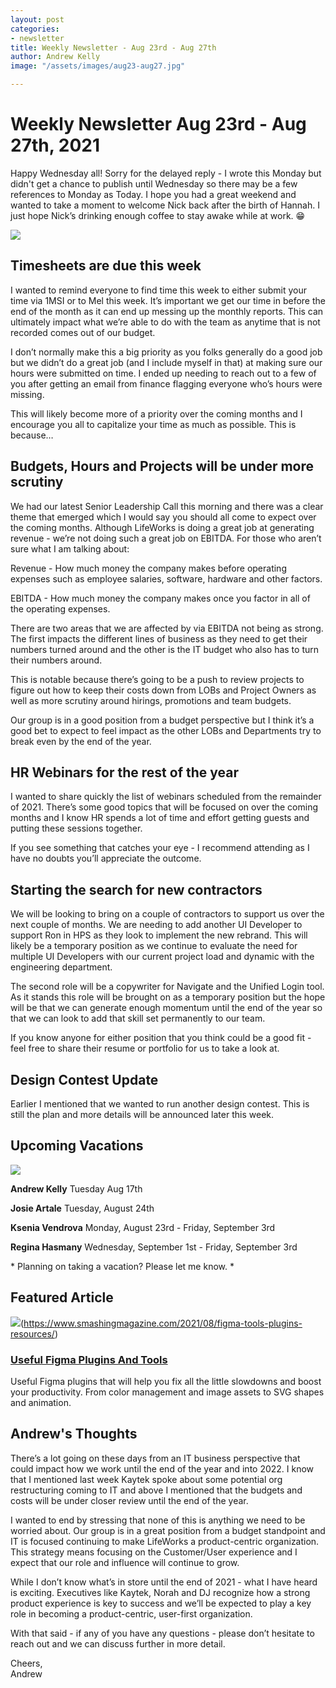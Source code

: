 ```yaml
---
layout: post
categories:
- newsletter
title: Weekly Newsletter - Aug 23rd - Aug 27th
author: Andrew Kelly
image: "/assets/images/aug23-aug27.jpg"

---
```

# **Weekly Newsletter Aug 23rd - Aug 27th, 2021**

Happy Wednesday all! Sorry for the delayed reply - I wrote this Monday but didn't get a chance to publish until Wednesday so there may be a few references to Monday as Today. I hope you had a great weekend and wanted to take a moment to welcome Nick back after the birth of Hannah. I just hope Nick’s drinking enough coffee to stay awake while at work. 😁

![](/assets/images/timesheets-reminder.jpg)

##  Timesheets are due this week 

I wanted to remind everyone to find time this week to either submit your time via 1MSI or to Mel this week. It’s important we get our time in before the end of the month as it can end up messing up the monthly reports. This can ultimately impact what we’re able to do with the team as anytime that is not recorded comes out of our budget.

I don’t normally make this a big priority as you folks generally do a good job but we didn’t do a great job (and I include myself in that) at making sure our hours were submitted on time. I ended up needing to reach out to a few of you after getting an email from finance flagging everyone who’s hours were missing.

This will likely become more of a priority over the coming months and I encourage you all to capitalize your time as much as possible. This is because…


## Budgets, Hours and Projects will be under more scrutiny 

We had our latest Senior Leadership Call this morning and there was a clear theme that emerged which I would say you should all come to expect over the coming months. Although LifeWorks is doing a great job at generating revenue - we’re not doing such a great job on EBITDA. For those who aren’t sure what I am talking about:

Revenue - How much money the company makes before operating expenses such as employee salaries, software, hardware and other factors.

EBITDA - How much money the company makes once you factor in all of the operating expenses.

There are two areas that we are affected by via EBITDA not being as strong. The first impacts the different lines of business as they need to get their numbers turned around and the other is the IT budget who also has to turn their numbers around. 

This is notable because there’s going to be a push to review projects to figure out how to keep their costs down from LOBs and Project Owners as well as more scrutiny around hirings, promotions and team budgets. 

Our group is in a good position from a budget perspective but I think it’s a good bet to expect to feel impact as the other LOBs and Departments try to break even by the end of the year.


## HR Webinars for the rest of the year

I wanted to share quickly the list of webinars scheduled from the remainder of 2021. There’s some good topics that will be focused on over the coming months and I know HR spends a lot of time and effort getting guests and putting these sessions together.

If you see something that catches your eye - I recommend attending as I have no doubts you’ll appreciate the outcome.

## Starting the search for new contractors

We will be looking to bring on a couple of contractors to support us over the next couple of months. We are needing to add another UI Developer to support Ron in HPS as they look to implement the new rebrand. This will likely be a temporary position as we continue to evaluate the need for multiple UI Developers with our current project load and dynamic with the engineering department.

The second role will be a copywriter for Navigate and the Unified Login tool. As it stands this role will be brought on as a temporary position but the hope will be that we can generate enough momentum until the end of the year so that we can look to add that skill set permanently to our team.

If you know anyone for either position that you think could be a good fit - feel free to share their resume or portfolio for us to take a look at.


## Design Contest Update

Earlier I mentioned that we wanted to run another design contest. This is still the plan and more details will be announced later this week.


## **Upcoming Vacations**

![](/assets/images/photo-1527179528411-4219e0714bcc.jpeg)

**Andrew Kelly**
Tuesday Aug 17th

**Josie Artale**
Tuesday, August 24th

**Ksenia Vendrova**
Monday, August 23rd - Friday, September 3rd

**Regina Hasmany**
Wednesday, September 1st - Friday, September 3rd

\* Planning on taking a vacation? Please let me know. \*


## Featured Article

![](/assets/images/40-vectary-opt.png)(https://www.smashingmagazine.com/2021/08/figma-tools-plugins-resources/)

### [Useful Figma Plugins And Tools](https://www.smashingmagazine.com/2021/08/figma-tools-plugins-resources/)

Useful Figma plugins that will help you fix all the little slowdowns and boost your productivity. From color management and image assets to SVG shapes and animation.

## Andrew's Thoughts

There’s a lot going on these days from an IT business perspective that could impact how we work until the end of the year and into 2022. I know that I mentioned last week Kaytek spoke about some potential org restructuring coming to IT and above I mentioned that the budgets and costs will be under closer review until the end of the year.

I wanted to end by stressing that none of this is anything we need to be worried about. Our group is in a great position from a budget standpoint and IT is focused continuing to make LifeWorks a product-centric organization. This strategy means focusing on the Customer/User experience and I expect that our role and influence will continue to grow.

While I don’t know what’s in store until the end of 2021 - what I have heard is exciting. Executives like Kaytek, Norah and DJ recognize how a strong product experience is key to success and we’ll be expected to play a key role in becoming a product-centric, user-first organization.

With that said - if any of you have any questions - please don’t hesitate to reach out and we can discuss further in more detail.

Cheers,  
Andrew